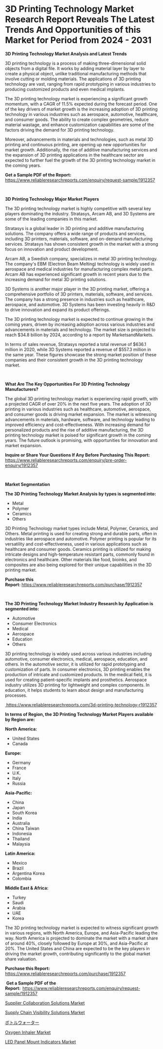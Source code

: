 <p><h1>3D Printing Technology Market Research Report Reveals The Latest Trends And Opportunities of this Market for Period from 2024 - 2031</h1></p><p><strong>3D Printing Technology Market Analysis and Latest Trends</strong></p>
<p><p>3D printing technology is a process of making three-dimensional solid objects from a digital file. It works by adding material layer by layer to create a physical object, unlike traditional manufacturing methods that involve cutting or molding materials. The applications of 3D printing technology are vast, ranging from rapid prototyping in various industries to producing customized products and even medical implants.</p><p>The 3D printing technology market is experiencing a significant growth momentum, with a CAGR of 11.5% expected during the forecast period. One of the key drivers of market growth is the increasing adoption of 3D printing technology in various industries such as aerospace, automotive, healthcare, and consumer goods. The ability to create complex geometries, reduce material wastage, and enhance customization capabilities are some of the factors driving the demand for 3D printing technology.</p><p>Moreover, advancements in materials and technologies, such as metal 3D printing and continuous printing, are opening up new opportunities for market growth. Additionally, the rise of additive manufacturing services and the expansion of 3D printing applications in the healthcare sector are expected to further fuel the growth of the 3D printing technology market in the coming years.</p></p>
<p><strong>Get a Sample PDF of the Report:&nbsp;</strong> <a href="https://www.reliableresearchreports.com/enquiry/request-sample/1912357">https://www.reliableresearchreports.com/enquiry/request-sample/1912357</a></p>
<p>&nbsp;</p>
<p><strong>3D Printing Technology Major Market Players</strong></p>
<p><p>The 3D printing technology market is highly competitive with several key players dominating the industry. Stratasys, Arcam AB, and 3D Systems are some of the leading companies in this market.</p><p>Stratasys is a global leader in 3D printing and additive manufacturing solutions. The company offers a wide range of products and services, including 3D printers, materials, software, and on-demand manufacturing services. Stratasys has shown consistent growth in the market with a strong focus on innovation and product development.</p><p>Arcam AB, a Swedish company, specializes in metal 3D printing technology. The company's EBM (Electron Beam Melting) technology is widely used in aerospace and medical industries for manufacturing complex metal parts. Arcam AB has experienced significant growth in recent years due to the increasing demand for metal 3D printing solutions.</p><p>3D Systems is another major player in the 3D printing market, offering a comprehensive portfolio of 3D printers, materials, software, and services. The company has a strong presence in industries such as healthcare, aerospace, and automotive. 3D Systems has been investing heavily in R&D to drive innovation and expand its product offerings.</p><p>The 3D printing technology market is expected to continue growing in the coming years, driven by increasing adoption across various industries and advancements in materials and technology. The market size is projected to reach $34.8 billion by 2024, according to a report by MarketsandMarkets.</p><p>In terms of sales revenue, Stratasys reported a total revenue of $636.1 million in 2020, while 3D Systems reported a revenue of $557.3 million in the same year. These figures showcase the strong market position of these companies and their consistent growth in the 3D printing technology market.</p></p>
<p>&nbsp;</p>
<p><strong>What Are The Key Opportunities For 3D Printing Technology Manufacturers?</strong></p>
<p><p>The global 3D printing technology market is experiencing rapid growth, with a projected CAGR of over 20% in the next five years. The adoption of 3D printing in various industries such as healthcare, automotive, aerospace, and consumer goods is driving market expansion. The market is witnessing advancements in materials, hardware, software, and technology leading to improved efficiency and cost-effectiveness. With increasing demand for personalized products and the rise of additive manufacturing, the 3D printing technology market is poised for significant growth in the coming years. The future outlook is promising, with opportunities for innovation and market expansion.</p></p>
<p><strong>Inquire or Share Your Questions If Any Before Purchasing This Report:</strong> <a href="https://www.reliableresearchreports.com/enquiry/pre-order-enquiry/1912357">https://www.reliableresearchreports.com/enquiry/pre-order-enquiry/1912357</a></p>
<p>&nbsp;</p>
<p><strong>Market Segmentation</strong></p>
<p><strong>The 3D Printing Technology Market Analysis by types is segmented into:</strong></p>
<p><ul><li>Metal</li><li>Polymer</li><li>Ceramics</li><li>Others</li></ul></p>
<p><p>3D Printing Technology market types include Metal, Polymer, Ceramics, and Others. Metal printing is used for creating strong and durable parts, often in industries like aerospace and automotive. Polymer printing is popular for its versatility and cost-effectiveness, used in various applications such as healthcare and consumer goods. Ceramics printing is utilized for making intricate designs and high-temperature resistant parts, commonly found in electronics and healthcare. Other materials like food, bioinks, and composites are also being explored for their unique capabilities in the 3D printing market.</p></p>
<p><strong>Purchase this Report:&nbsp;</strong><a href="https://www.reliableresearchreports.com/purchase/1912357">https://www.reliableresearchreports.com/purchase/1912357</a></p>
<p>&nbsp;</p>
<p><strong>The 3D Printing Technology Market Industry Research by Application is segmented into:</strong></p>
<p><ul><li>Automotive</li><li>Consumer Electronics</li><li>Medical</li><li>Aerospace</li><li>Education</li><li>Others</li></ul></p>
<p><p>3D printing technology is widely used across various industries including automotive, consumer electronics, medical, aerospace, education, and others. In the automotive sector, it is utilized for rapid prototyping and customization of parts. In consumer electronics, 3D printing enables the production of intricate and customized products. In the medical field, it is used for creating patient-specific implants and prosthetics. Aerospace industry utilizes 3D printing for lightweight and complex components. In education, it helps students to learn about design and manufacturing processes.</p></p>
<p><a href="https://www.reliableresearchreports.com/3d-printing-technology-r1912357">&nbsp;https://www.reliableresearchreports.com/3d-printing-technology-r1912357</a></p>
<p><strong>In terms of Region, the 3D Printing Technology Market Players available by Region are:</strong></p>
<p>
    <p> <strong> North America: </strong>
        <ul>
            <li>United States</li>
            <li>Canada</li>
        </ul>
        </p> 
    <p> <strong> Europe: </strong>
        <ul>
            <li>Germany</li>
            <li>France</li>
            <li>U.K.</li>
            <li>Italy</li>
            <li>Russia</li>
        </ul>
        </p> 
    <p> <strong> Asia-Pacific: </strong>
        <ul>
            <li>China</li>
            <li>Japan</li>
            <li>South Korea</li>
            <li>India</li>
            <li>Australia</li>
            <li>China Taiwan</li>
            <li>Indonesia</li>
            <li>Thailand</li>
            <li>Malaysia</li>
        </ul>
        </p> 
    <p> <strong> Latin America: </strong>
        <ul>
            <li>Mexico</li>
            <li>Brazil</li>
            <li>Argentina Korea</li>
            <li>Colombia</li>
        </ul>
        </p> 
    <p> <strong> Middle East & Africa: </strong>
        <ul>
            <li>Turkey</li>
            <li>Saudi</li>
            <li>Arabia</li>
            <li>UAE</li>
            <li>Korea</li>
        </ul>
    </p>
    </p>
<p><p>The 3D printing technology market is expected to witness significant growth in various regions, with North America, Europe, and Asia-Pacific leading the way. North America is projected to dominate the market with a market share of around 40%, closely followed by Europe at 30%, and Asia-Pacific at 20%. The United States and China are expected to be the key players in driving the market growth, contributing significantly to the global market share valuation.</p></p>
<p><strong>Purchase this Report: </strong><a href="https://www.reliableresearchreports.com/purchase/1912357">https://www.reliableresearchreports.com/purchase/1912357</a></p>
<p>&nbsp;<strong>Get a Sample PDF of the Report:&nbsp;&nbsp;</strong><a href="https://www.reliableresearchreports.com/enquiry/request-sample/1912357">https://www.reliableresearchreports.com/enquiry/request-sample/1912357</a></p>
<p><strong></strong></p>
<p><p><a href="https://github.com/Airanohannonzb68e5pb53oc1/Market-Research-Report-List-2/blob/main/supplier-collaboration-solutions-market.md">Supplier Collaboration Solutions Market</a></p><p><a href="https://github.com/fiixsa/Market-Research-Report-List-2/blob/main/supply-chain-visibility-solutions-market.md">Supply Chain Visibility Solutions Market</a></p><p><a href="https://github.com/bucuel854722/Market-Research-Report-List-2/blob/main/485126460288.md">ボトルウォーター</a></p><p><a href="https://issuu.com/reportprime-2/docs/oxygen-inhaler-market-size-2030.pptx">Oxygen Inhaler Market</a></p><p><a href="https://issuu.com/reportprime-2/docs/led-panel-mount-indicators-market-size-2030.pptx">LED Panel Mount Indicators Market</a></p></p>